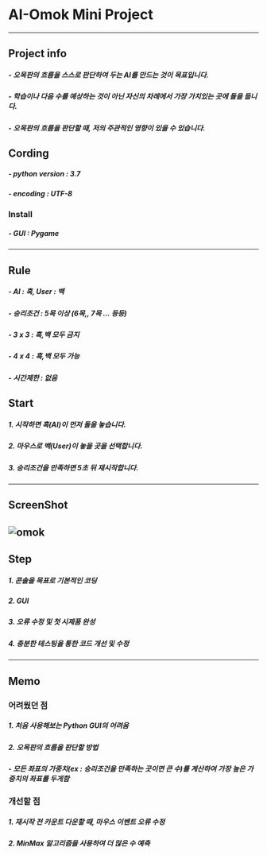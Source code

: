 # AI-Omok Mini Project
------------
## Project info
##### - 오목판의 흐름을 스스로 판단하여 두는 AI를 만드는 것이 목표입니다.
##### - 학습이나 다음 수를 예상하는 것이 아닌 자신의 차례에서 가장 가치있는 곳에 돌을 둡니다.
##### - 오목판의 흐름을 판단할 때, 저의 주관적인 영향이 있을 수 있습니다.
## Cording
##### - python version : 3.7
##### - encoding : UTF-8
### Install
##### - GUI : Pygame
------------
## Rule
##### - AI : 흑, User : 백
##### - 승리조건 : 5목 이상 (6목,, 7목 ... 등등)
##### - 3 x 3 : 흑,백 모두 금지
##### - 4 x 4 : 흑,백 모두 가능
##### - 시간제한 : 없음
## Start
##### 1. 시작하면 흑(AI)이 먼저 돌을 놓습니다.
##### 2. 마우스로 백(User)이 놓을 곳을 선택합니다.
##### 3. 승리조건을 만족하면 5초 뒤 재시작합니다.

------------
## ScreenShot
![omok](https://user-images.githubusercontent.com/48282708/71707199-feb57e00-2e2b-11ea-9257-977c33195025.png)
------------
## Step
##### 1. 콘솔을 목표로 기본적인 코딩
##### 2. GUI
##### 3. 오류 수정 및 첫 시제품 완성
##### 4. 충분한 테스팅을 통한 코드 개선 및 수정
------------
## Memo
### 어려웠던 점
##### 1. 처음 사용해보는 Python GUI의 어려움
##### 2. 오목판의 흐름을 판단할 방법
##### - 모든 좌표의 가중치(ex : 승리조건을 만족하는 곳이면 큰 수)를 계산하여 가장 높은 가중치의 좌표를 두게함
### 개선할 점
##### 1. 재시작 전 카운트 다운할 때, 마우스 이벤트 오류 수정
##### 2. MinMax 알고리즘을 사용하여 더 많은 수 예측

